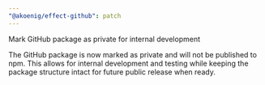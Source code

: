 ```yaml
---
"@akoenig/effect-github": patch
---
```


Mark GitHub package as private for internal development

The GitHub package is now marked as private and will not be published to npm. This allows for internal development and testing while keeping the package structure intact for future public release when ready.